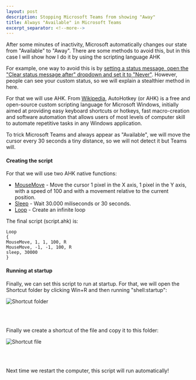 ```yaml
---
layout: post
description: Stopping Microsoft Teams from showing "Away"
title: Always "Available" in Microsoft Teams
excerpt_separator: <!--more-->
---
```


After some minutes of inactivity, Microsoft automatically changes our state from "Available" to "Away". There are some methods to avoid this, but in this case I will show how I do it by using the scripting language AHK

<!--more-->

For example, one way to avoid this is by [setting a status message, open the "Clear status message after" dropdown and set it to "Never"](https://www.addictivetips.com/web-conferencing/microsoft-teams-away-status/). However, people can see your custom status, so we will explain a stealthier method in here.

For that we will use AHK. From [Wikipedia](https://en.wikipedia.org/wiki/AutoHotkey), AutoHotkey (or AHK) is a free and open-source custom scripting language for Microsoft Windows, initially aimed at providing easy keyboard shortcuts or hotkeys, fast macro-creation and software automation that allows users of most levels of computer skill to automate repetitive tasks in any Windows application.

To trick Microsoft Teams and always appear as "Available", we will move the cursor every 30 seconds a tiny distance, so we will not detect it but Teams will. 

#### Creating the script

For that we will use two AHK native functions:
- [MouseMove](https://www.autohotkey.com/docs/commands/MouseMove.htm) - Move the cursor 1 pixel in the X axis, 1 pixel in the Y axis, with a speed of 100 and with a movement relative to the current position.
- [Sleep](https://www.autohotkey.com/docs/commands/Sleep.htm) - Wait 30.000 miliseconds or 30 seconds.
- [Loop](https://www.autohotkey.com/docs/commands/Loop.htm) - Create an infinite loop

The final script (script.ahk) is:

```
Loop
{
MouseMove, 1, 1, 100, R
MouseMove, -1, -1, 100, R
sleep, 30000
}
```

#### Running at startup

Finally, we can set this script to run at startup. For that, we will open the Shortcut folder by clicking Win+R and then running "shell:startup":

![Shortcut folder](https://github.com/ricardojoserf/ricardojoserf.github.io/blob/master/images/image5.png?raw=true)

<br><br>

Finally we create a shortcut of the file and copy it to this folder:

![Shortcut file](https://github.com/ricardojoserf/ricardojoserf.github.io/blob/master/images/image6.png?raw=true)

<br><br>

Next time we restart the computer, this script will run automatically!
